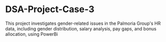 # DSA-Project-Case-3
This project investigates gender-related issues in the Palmoria Group's HR data, including gender distribution, salary analysis, pay gaps, and bonus allocation, using PowerBi
